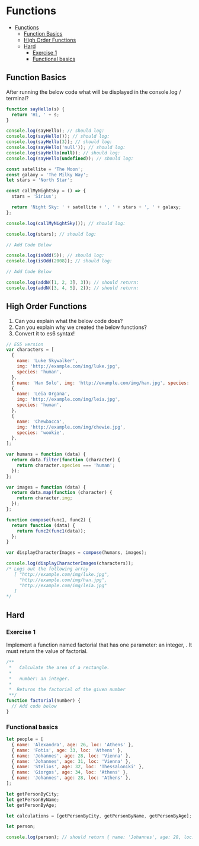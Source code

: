 # Functions

- [Functions](#functions)
  - [Function Basics](#function-basics)
  - [High Order Functions](#high-order-functions)
  - [Hard](#hard)
    - [Exercise 1](#exercise-1)
    - [Functional basics](#functional-basics)

## Function Basics

After running the below code what will be displayed in the console.log / terminal?

```javascript
function sayHello(s) {
  return 'Hi, ' + s;
}

console.log(sayHello); // should log:
console.log(sayHello()); // should log:
console.log(sayHello(3)); // should log:
console.log(sayHello('null')); // should log:
console.log(sayHello(null)); // should log:
console.log(sayHello(undefined)); // should log:
```

```javascript
const satellite = 'The Moon';
const galaxy = 'The Milky Way';
let stars = 'North Star';

const callMyNightSky = () => {
  stars = 'Sirius';

  return 'Night Sky: ' + satellite + ', ' + stars + ', ' + galaxy;
};

console.log(callMyNightSky()); // should log:

console.log(stars); // should log:
```

```javascript
// Add Code Below

console.log(isOdd(5)); // should log:
console.log(isOdd(2008)); // should log:
```

```javascript
// Add Code Below

console.log(addN([1, 2, 3], 3)); // should return:
console.log(addN([3, 4, 5], 2)); // should return:
```

## High Order Functions

1. Can you explain what the below code does?
2. Can you explain why we created the below functions?
3. Convert it to es6 syntax!

```javascript
// ES5 version
var characters = [
  {
    name: 'Luke Skywalker',
    img: 'http://example.com/img/luke.jpg',
    species: 'human',
  },
  { name: 'Han Solo', img: 'http://example.com/img/han.jpg', species: 'human' },
  {
    name: 'Leia Organa',
    img: 'http://example.com/img/leia.jpg',
    species: 'human',
  },
  {
    name: 'Chewbacca',
    img: 'http://example.com/img/chewie.jpg',
    species: 'wookie',
  },
];

var humans = function (data) {
  return data.filter(function (character) {
    return character.species === 'human';
  });
};

var images = function (data) {
  return data.map(function (character) {
    return character.img;
  });
};

function compose(func1, func2) {
  return function (data) {
    return func2(func1(data));
  };
}

var displayCharacterImages = compose(humans, images);

console.log(displayCharacterImages(characters));
/* Logs out the following array
   [ "http://example.com/img/luke.jpg",
     "http://example.com/img/han.jpg",
     "http://example.com/img/leia.jpg"
   ]
*/
```

## Hard

### Exercise 1

Implement a function named factorial that has one parameter: an integer, . It must return the value of factorial.

```javascript
/**
 *   Calculate the area of a rectangle.
 *
 *   number: an integer.
 *
 *	Returns the factorial of the given number
 **/
function factorial(number) {
  // Add code below
}
```

### Functional basics

```javascript
let people = [
  { name: 'Alexandra', age: 26, loc: 'Athens' },
  { name: 'Fotis', age: 33, loc: 'Athens' },
  { name: 'Johannes', age: 28, loc: 'Vienna' },
  { name: 'Johannes', age: 31, loc: 'Vienna' },
  { name: 'Stelios', age: 32, loc: 'Thessaloniki' },
  { name: 'Giorgos', age: 34, loc: 'Athens' },
  { name: 'Johannes', age: 28, loc: 'Athens' },
];

let getPersonByCity;
let getPersonByName;
let getPersonByAge;

let calculations = [getPersonByCity, getPersonByName, getPersonByAge];

let person;

console.log(person); // should return { name: 'Johannes', age: 28, loc: 'Vienna' },
```
